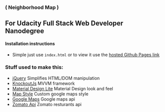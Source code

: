 ### ( Neighborhood Map )

## For Udacity Full Stack Web Developer Nanodegree

#### Installation instructions 
 * Simple just use `index.html` or to view it use the [hosted Github Pages link](https://daniel3d.github.io/neighborhood-map/)

### Stuff used to make this:
 * [jQuery](https://jquery.com/) Simplifies HTML/DOM manipulation
 * [KnockoutJs](http://knockoutjs.com/) MVVM framework
 * [Material Design Lite](https://getmdl.io/) Material Design look and feel
 * [Map Style](https://mapstyle.withgoogle.com/) Custom google maps style
 * [Google Maps](https://developers.google.com/maps) Google maps api
 * [Zomato Api](https://developers.zomato.com/api) Zomato resturants api